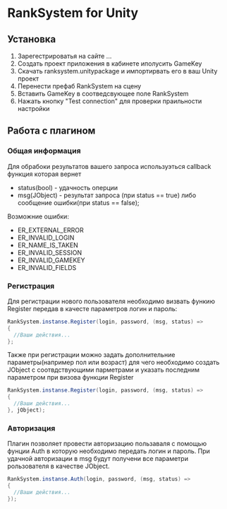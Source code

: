 # RankSystem for Unity

## Установка

1. Зарегестрироватья на сайте ...
2. Создать проект приложения в кабинете иполусить GameKey
3. Скачать ranksystem.unitypackage и импортирвать его в ваш Unity проект
4. Перенести префаб RankSystem на сцену
5. Вставить GameKey в соотведсвующее поле RankSystem
6. Нажать кнопку "Test connection" для проверки праильности настройки

## Работа с плагином

### Общая информация

  Для обрабоки результатов вашего запроса используэться callback функция которая вернет

  - status(bool) - удачность оперции
  - msg(JObject) - результат запроса (при status == true) либо сообщение ошибки(при status == false);

  Возможние ошибки:

  - ER_EXTERNAL_ERROR
  - ER_INVALID_LOGIN
  - ER_NAME_IS_TAKEN
  - ER_INVALID_SESSION
  - ER_INVALID_GAMEKEY
  - ER_INVALID_FIELDS

### Регистрация

  Для регистрации нового пользователя необходимо визвать функию Register передав в качесте параметров логин и пароль:

  ```cs
  RankSystem.instanse.Register(login, password, (msg, status) =>
  {
    //Ваши действия...
  };
  ```
  Также при регистрации можно задать дополнительние параметры(например пол или возраст) для чего необходимо создать JObject с соотвдствующими парметрами и указать последним параметром при визова функции Register
  ```cs
  RankSystem.instanse.Register(login, password, (msg, status) =>
  {
    //Ваши действия...
  }, jObject);
  ```
### Авторизация
Плагин позволяет провести авторизацию пользаваля с помощью фунции Auth в которую необходимо передать логин и пароль. При удачной авторизации в msg будут получени все параметри рользователя в качестве JObject.
  ```cs
  RankSystem.instanse.Auth(login, password, (msg, status) =>
  {
    //Ваши действия...
  });
  ```
